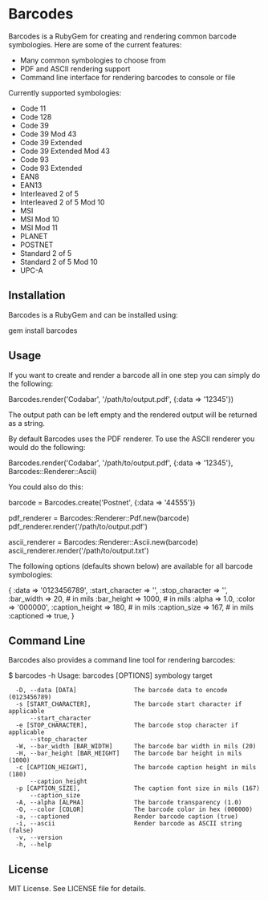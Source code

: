 Barcodes
========

Barcodes is a RubyGem for creating and rendering common barcode symbologies. Here are some of the current features:

* Many common symbologies to choose from
* PDF and ASCII rendering support
* Command line interface for rendering barcodes to console or file

Currently supported symbologies:

* Code 11
* Code 128
* Code 39
* Code 39 Mod 43
* Code 39 Extended
* Code 39 Extended Mod 43
* Code 93
* Code 93 Extended
* EAN8
* EAN13
* Interleaved 2 of 5
* Interleaved 2 of 5 Mod 10
* MSI
* MSI Mod 10
* MSI Mod 11
* PLANET
* POSTNET
* Standard 2 of 5
* Standard 2 of 5 Mod 10
* UPC-A

Installation
------------

Barcodes is a RubyGem and can be installed using:

  gem install barcodes
  
Usage
-----

If you want to create and render a barcode all in one step you can simply do the following:

  Barcodes.render('Codabar', '/path/to/output.pdf', {:data => '12345'})
  
The output path can be left empty and the rendered output will be returned as a string. 

By default Barcodes uses the PDF renderer. To use the ASCII renderer you would do the following:

  Barcodes.render('Codabar', '/path/to/output.pdf', {:data => '12345'}, Barcodes::Renderer::Ascii)
  
You could also do this:

  barcode = Barcodes.create('Postnet', {:data => '44555'})
  
  pdf_renderer = Barcodes::Renderer::Pdf.new(barcode)
  pdf_renderer.render('/path/to/output.pdf')
  
  ascii_renderer = Barcodes::Renderer::Ascii.new(barcode)
  ascii_renderer.render('/path/to/output.txt')
  
The following options (defaults shown below) are available for all barcode symbologies:

  {
    :data => '0123456789',
    :start_character => '',
    :stop_character => '',
    :bar_width => 20, # in mils
    :bar_height => 1000, # in mils
    :alpha => 1.0,
    :color => '000000',
    :caption_height => 180, # in mils
    :caption_size => 167, # in mils
    :captioned => true,
  }
  
Command Line
------------

Barcodes also provides a command line tool for rendering barcodes:

  $ barcodes -h
  Usage: barcodes [OPTIONS] symbology target

      -D, --data [DATA]                The barcode data to encode (0123456789)
      -s [START_CHARACTER],            The barcode start character if applicable
          --start_character
      -e [STOP_CHARACTER],             The barcode stop character if applicable
          --stop_character
      -W, --bar_width [BAR_WIDTH]      The barcode bar width in mils (20)
      -H, --bar_height [BAR_HEIGHT]    The barcode bar height in mils (1000)
      -c [CAPTION_HEIGHT],             The barcode caption height in mils (180)
          --caption_height
      -p [CAPTION_SIZE],               The caption font size in mils (167)
          --caption_size
      -A, --alpha [ALPHA]              The barcode transparency (1.0)
      -O, --color [COLOR]              The barcode color in hex (000000)
      -a, --captioned                  Render barcode caption (true)
      -i, --ascii                      Render barcode as ASCII string (false)
      -v, --version
      -h, --help

License
-------

MIT License. See LICENSE file for details.